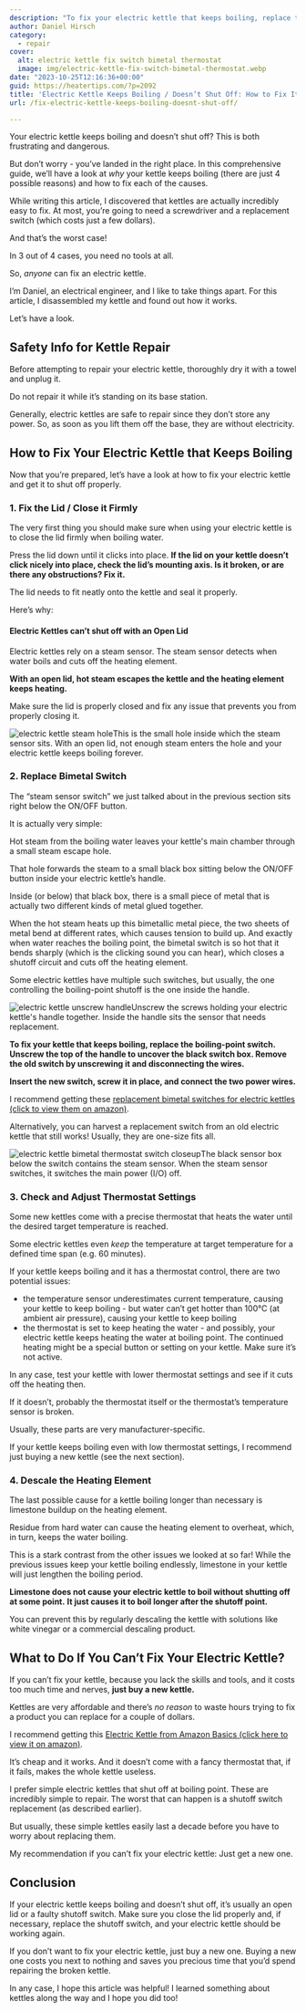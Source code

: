 ```yaml
---
description: "To fix your electric kettle that keeps boiling, replace the steam switch. Unscrew the top of the handle to uncover the black switch box."
author: Daniel Hirsch
category:
  - repair
cover:
  alt: electric kettle fix switch bimetal thermostat
  image: img/electric-kettle-fix-switch-bimetal-thermostat.webp
date: "2023-10-25T12:16:36+00:00"
guid: https://heatertips.com/?p=2092
title: 'Electric Kettle Keeps Boiling / Doesn’t Shut Off: How to Fix It'
url: /fix-electric-kettle-keeps-boiling-doesnt-shut-off/

---
```

Your electric kettle keeps boiling and doesn’t shut off? This is both frustrating and dangerous.

But don’t worry - you’ve landed in the right place. In this comprehensive guide, we’ll have a look at _why_ your kettle keeps boiling (there are just 4 possible reasons) and how to fix each of the causes.

While writing this article, I discovered that kettles are actually incredibly easy to fix. At most, you’re going to need a screwdriver and a replacement switch (which costs just a few dollars).

And that’s the worst case!

In 3 out of 4 cases, you need no tools at all.

So, _anyone_ can fix an electric kettle.

I’m Daniel, an electrical engineer, and I like to take things apart. For this article, I disassembled my kettle and found out how it works.

Let’s have a look.

## Safety Info for Kettle Repair

Before attempting to repair your electric kettle, thoroughly dry it with a towel and unplug it.

Do not repair it while it’s standing on its base station.

Generally, electric kettles are safe to repair since they don’t store any power. So, as soon as you lift them off the base, they are without electricity.

## How to Fix Your Electric Kettle that Keeps Boiling

Now that you’re prepared, let’s have a look at how to fix your electric kettle and get it to shut off properly.

### 1\. Fix the Lid / Close it Firmly

The very first thing you should make sure when using your electric kettle is to close the lid firmly when boiling water.

Press the lid down until it clicks into place. **If the lid on your kettle doesn’t click nicely into place, check the lid’s mounting axis. Is it broken, or are there any obstructions? Fix it.**

The lid needs to fit neatly onto the kettle and seal it properly.

Here’s why:

#### Electric Kettles can’t shut off with an Open Lid

Electric kettles rely on a steam sensor. The steam sensor detects when water boils and cuts off the heating element.

**With an open lid, hot steam escapes the kettle and the heating element keeps heating.**

Make sure the lid is properly closed and fix any issue that prevents you from properly closing it.

![electric kettle steam hole](/img/electric-kettle-steam-hole.webp)This is the small hole inside which the steam sensor sits. With an open lid, not enough steam enters the hole and your electric kettle keeps boiling forever.

### 2\. Replace Bimetal Switch

The “steam sensor switch” we just talked about in the previous section sits right below the ON/OFF button.

It is actually very simple:

Hot steam from the boiling water leaves your kettle's main chamber through a small steam escape hole.

That hole forwards the steam to a small black box sitting below the ON/OFF button inside your electric kettle’s handle.

Inside (or below) that black box, there is a small piece of metal that is actually two different kinds of metal glued together.

When the hot steam heats up this bimetallic metal piece, the two sheets of metal bend at different rates, which causes tension to build up. And exactly when water reaches the boiling point, the bimetal switch is so hot that it bends sharply (which is the clicking sound you can hear), which closes a shutoff circuit and cuts off the heating element.

Some electric kettles have multiple such switches, but usually, the one controlling the boiling-point shutoff is the one inside the handle.

![electric kettle unscrew handle](/img/electric-kettle-unscrew-handle.webp)Unscrew the screws holding your electric kettle's handle together. Inside the handle sits the sensor that needs replacement.

**To fix your kettle that keeps boiling, replace the boiling-point switch. Unscrew the top of the handle to uncover the black switch box. Remove the old switch by unscrewing it and disconnecting the wires.**

**Insert the new switch, screw it in place, and connect the two power wires.**

I recommend getting these [replacement bimetal switches for electric kettles (click to view them on amazon)](https://www.amazon.com/TIDTALEO-Thermostat-Temperature-Appliances-Household/dp/B0C9YKXWNY?crid=3U0G5ACPVTG1D&keywords=bimetal+switch+kettle&qid=1698049295&sprefix=bimetal+switch+kettle%2Caps%2C167&sr=8-1&linkCode=ll1&tag=heatertips-20&linkId=8605ca5ddf8fcbea354be1ed824d843d&language=en_US&ref_=as_li_ss_tl).

Alternatively, you can harvest a replacement switch from an old electric kettle that still works! Usually, they are one-size fits all.

![electric kettle bimetal thermostat switch closeup](/img/electric-kettle-bimetal-thermostat-switch-closeup.webp)The black sensor box below the switch contains the steam sensor. When the steam sensor switches, it switches the main power (I/O) off.

### **3\. Check and Adjust Thermostat Settings**

Some new kettles come with a precise thermostat that heats the water until the desired target temperature is reached.

Some electric kettles even _keep_ the temperature at target temperature for a defined time span (e.g. 60 minutes).

If your kettle keeps boiling and it has a thermostat control, there are two potential issues:

- the temperature sensor underestimates current temperature, causing your kettle to keep boiling - but water can’t get hotter than 100°C (at ambient air pressure), causing your kettle to keep boiling
- the thermostat is set to keep heating the water - and possibly, your electric kettle keeps heating the water at boiling point. The continued heating might be a special button or setting on your kettle. Make sure it’s not active.

In any case, test your kettle with lower thermostat settings and see if it cuts off the heating then.

If it doesn’t, probably the thermostat itself or the thermostat’s temperature sensor is broken.

Usually, these parts are very manufacturer-specific.

If your kettle keeps boiling even with low thermostat settings, I recommend just buying a new kettle (see the next section).

### 4\. Descale the Heating Element

The last possible cause for a kettle boiling longer than necessary is limestone buildup on the heating element.

Residue from hard water can cause the heating element to overheat, which, in turn, keeps the water boiling.

This is a stark contrast from the other issues we looked at so far! While the previous issues keep your kettle boiling endlessly, limestone in your kettle will just lengthen the boiling period.

**Limestone does not cause your electric kettle to boil without shutting off at some point.** **It just causes it to boil longer after the shutoff point.**

You can prevent this by regularly descaling the kettle with solutions like white vinegar or a commercial descaling product.

## What to Do If You Can’t Fix Your Electric Kettle?

If you can’t fix your kettle, because you lack the skills and tools, and it costs too much time and nerves, **just buy a new kettle.**

Kettles are very affordable and there’s _no reason_ to waste hours trying to fix a product you can replace for a couple of dollars.

I recommend getting this [Electric Kettle from Amazon Basics (click here to view it on amazon)](https://www.amazon.com/dp/B07PHRH6TL?__mk_de_DE=%C3%85M%C3%85%C5%BD%C3%95%C3%91&crid=3VTOU3ISXY7IB&keywords=electric+kettle&qid=1698142621&sprefix=electric+kettle%2Caps%2C176&sr=8-11-spons&sp_csd=d2lkZ2V0TmFtZT1zcF9tdGY&psc=1&linkCode=ll1&tag=heatertips-20&linkId=90165c11ea44ae310f48f6dedc020889&language=de_DE&ref_=as_li_ss_tl).

It’s cheap and it works. And it doesn’t come with a fancy thermostat that, if it fails, makes the whole kettle useless.

I prefer simple electric kettles that shut off at boiling point. These are incredibly simple to repair. The worst that can happen is a shutoff switch replacement (as described earlier).

But usually, these simple kettles easily last a decade before you have to worry about replacing them.

My recommendation if you can’t fix your electric kettle: Just get a new one.

## Conclusion

If your electric kettle keeps boiling and doesn’t shut off, it’s usually an open lid or a faulty shutoff switch. Make sure you close the lid properly and, if necessary, replace the shutoff switch, and your electric kettle should be working again.

If you don’t want to fix your electric kettle, just buy a new one. Buying a new one costs you next to nothing and saves you precious time that you’d spend repairing the broken kettle.

In any case, I hope this article was helpful! I learned something about kettles along the way and I hope you did too!
